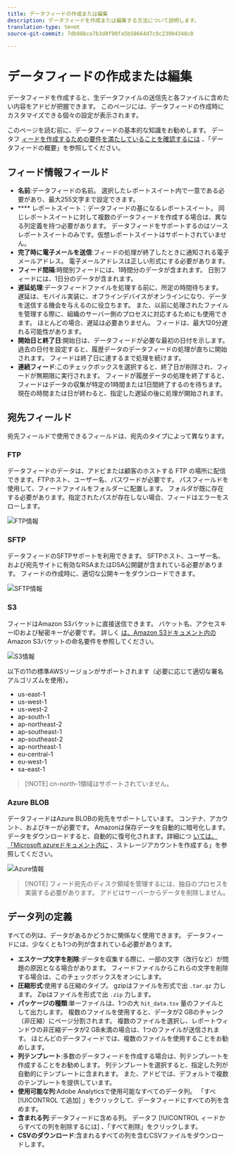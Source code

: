 ```yaml
---
title: データフィードの作成または編集
description: データフィードを作成または編集する方法について説明します。
translation-type: tm+mt
source-git-commit: 7db88bce7b3d0f90fa5b50664d7c0c23904348c0

---
```



# データフィードの作成または編集

データフィードを作成すると、生データファイルの送信先と各ファイルに含めたい内容をアドビが把握できます。 このページには、データフィードの作成時にカスタマイズできる個々の設定が表示されます。

このページを読む前に、データフィードの基本的な知識をお勧めします。 データフ [ィードを作成するための要件を満たしていることを確認するには](data-feed-overview.md) 、「データフィードの概要」を参照してください。

## フィード情報フィールド

* **名前**:データフィードの名前。 選択したレポートスイート内で一意である必要があり、最大255文字まで設定できます。
* **** レポートスイート：データフィードの基になるレポートスイート。 同じレポートスイートに対して複数のデータフィードを作成する場合は、異なる列定義を持つ必要があります。 データフィードをサポートするのはソースレポートスイートのみです。仮想レポートスイートはサポートされていません。
* **完了時に電子メールを送信**:フィードの処理が終了したときに通知される電子メールアドレス。 電子メールアドレスは正しい形式にする必要があります。
* **フィード間隔**:時間別フィードには、1時間分のデータが含まれます。 日別フィードには、1日分のデータが含まれます。
* **遅延処理**:データフィードファイルを処理する前に、所定の時間待ちます。 遅延は、モバイル実装に、オフラインデバイスがオンラインになり、データを送信する機会を与えるのに役立ちます。 また、以前に処理されたファイルを管理する際に、組織のサーバー側のプロセスに対応するためにも使用できます。 ほとんどの場合、遅延は必要ありません。 フィードは、最大120分遅れる可能性があります。
* **開始日と終了日**:開始日は、データフィードが必要な最初の日付を示します。 過去の日付を設定すると、履歴データのデータフィードの処理が直ちに開始されます。 フィードは終了日に達するまで処理を続けます。
* **連続フィード**:このチェックボックスを選択すると、終了日が削除され、フィードが無期限に実行されます。 フィードが履歴データの処理を終了すると、フィードはデータの収集が特定の1時間または1日間終了するのを待ちます。 現在の時間または日が終わると、指定した遅延の後に処理が開始されます。

## 宛先フィールド

宛先フィールドで使用できるフィールドは、宛先のタイプによって異なります。

### FTP

データフィードのデータは、アドビまたは顧客のホストする FTP の場所に配信できます。FTPホスト、ユーザー名、パスワードが必要です。 パスフィールドを使用して、フィードファイルをフォルダーに配置します。 フォルダが既に存在する必要があります。指定されたパスが存在しない場合、フィードはエラーをスローします。

![FTP情報](assets/dest-ftp.jpg)

### SFTP

データフィードのSFTPサポートを利用できます。 SFTPホスト、ユーザー名、および宛先サイトに有効なRSAまたはDSA公開鍵が含まれている必要があります。 フィードの作成時に、適切な公開キーをダウンロードできます。

![SFTP情報](assets/dest-sftp.jpg)

### S3

フィードはAmazon S3バケットに直接送信できます。 バケット名、アクセスキーIDおよび秘密キーが必要です。 詳しく [は、Amazon S3ドキュメント内の](https://docs.aws.amazon.com/awscloudtrail/latest/userguide/cloudtrail-s3-bucket-naming-requirements.html) Amazon S3バケットの命名要件を参照してください。

![S3情報](assets/dest-s3.jpg)

以下の11の標準AWSリージョンがサポートされます（必要に応じて適切な署名アルゴリズムを使用）。

* us-east-1
* us-west-1
* us-west-2
* ap-south-1
* ap-northeast-2
* ap-southeast-1
* ap-southeast-2
* ap-northeast-1
* eu-central-1
* eu-west-1
* sa-east-1

> [!NOTE] cn-north-1領域はサポートされていません。

### Azure BLOB

データフィードはAzure BLOBの宛先をサポートしています。 コンテナ、アカウント、およびキーが必要です。 Amazonは保存データを自動的に暗号化します。 データをダウンロードすると、自動的に復号化されます。詳細につ [いては、「Microsoft azureドキュメント内に](https://docs.microsoft.com/en-us/azure/storage/common/storage-quickstart-create-account?tabs=azure-portal#view-and-copy-storage-access-keys) 、ストレージアカウントを作成する」を参照してください。

![Azure情報](assets/azure.png)

> [!NOTE] フィード宛先のディスク領域を管理するには、独自のプロセスを実装する必要があります。 アドビはサーバーからデータを削除しません。

## データ列の定義

すべての列は、データがあるかどうかに関係なく使用できます。 データフィードには、少なくとも1つの列が含まれている必要があります。

* **エスケープ文字を削除**:データを収集する際に、一部の文字（改行など）が問題の原因となる場合があります。 フィードファイルからこれらの文字を削除する場合は、このチェックボックスをオンにします。
* **圧縮形式**:使用する圧縮のタイプ。 gzipはファイルを形式で出 `.tar.gz` 力します。 Zipはファイルを形式で出 `.zip` 力します。
* **パッケージの種類**:単一ファイルは、1つの大 `hit_data.tsv` 量のファイルとして出力します。 複数のファイルを使用すると、データが2 GBのチャンク（非圧縮）にページ分割されます。 複数のファイルを選択し、レポートウィンドウの非圧縮データが2 GB未満の場合は、1つのファイルが送信されます。 ほとんどのデータフィードでは、複数のファイルを使用することをお勧めします。
* **列テンプレート**:多数のデータフィードを作成する場合は、列テンプレートを作成することをお勧めします。 列テンプレートを選択すると、指定した列が自動的にテンプレートに含まれます。 また、アドビでは、デフォルトで複数のテンプレートを提供しています。
* **使用可能な列**:Adobe Analyticsで使用可能なすべてのデータ列。 「すべ [!UICONTROL て追加] 」をクリックして、データフィードにすべての列を含めます。
* **含まれる列**:データフィードに含める列。 データフ [!UICONTROL ィードからすべての列を削除するには] 、「すべて削除」をクリックします。
* **CSVのダウンロード**:含まれるすべての列を含むCSVファイルをダウンロードします。
